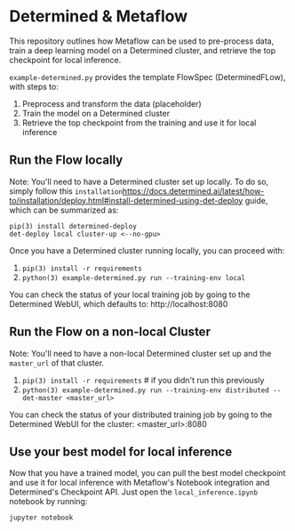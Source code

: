 # Determined & Metaflow

This repository outlines how Metaflow can be used to pre-process data, train a deep learning model on a Determined cluster, and retrieve the top checkpoint for local inference.

`example-determined.py` provides the template FlowSpec (DeterminedFLow), with steps to:
1. Preprocess and transform the data (placeholder)
2. Train the model on a Determined cluster
3. Retrieve the top checkpoint from the training and use it for local inference


## Run the Flow locally
Note: You'll need to have a Determined cluster set up locally. To do so, simply follow this `installation`<https://docs.determined.ai/latest/how-to/installation/deploy.html#install-determined-using-det-deploy> guide, which can be summarized as:
```commandline
pip(3) install determined-deploy
det-deploy local cluster-up <--no-gpu>
```

Once you have a Determined cluster running locally, you can proceed with:
1. `pip(3) install -r requirements`
2. `python(3) example-determined.py run --training-env local`

You can check the status of your local training job by going to the Determined WebUI, which defaults to:
http://localhost:8080


## Run the Flow on a non-local Cluster
Note: You'll need to have a non-local Determined cluster set up and the `master_url` of that cluster.

1. `pip(3) install -r requirements` # if you didn't run this previously
2. `python(3) example-determined.py run --training-env distributed --det-master <master_url>`

You can check the status of your distributed training job by going to the Determined WebUI for the cluster:
<master_url>:8080


## Use your best model for local inference
Now that you have a trained model, you can pull the best model checkpoint and use it for local inference with Metaflow's Notebook integration and Determined's Checkpoint API. Just open the `local_inference.ipynb` notebook by running:
```commandline
jupyter notebook
```

